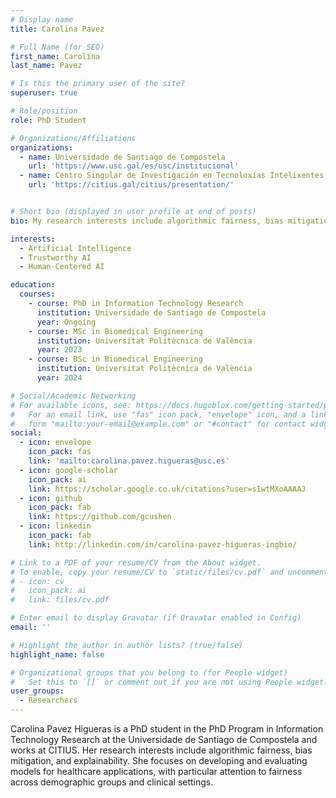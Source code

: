 ```yaml
---
# Display name
title: Carolina Pavez

# Full Name (for SEO)
first_name: Carolina
last_name: Pavez

# Is this the primary user of the site?
superuser: true

# Role/position
role: PhD Student 

# Organizations/Affiliations
organizations:
  - name: Universidade de Santiago de Compostela
    url: 'https://www.usc.gal/es/usc/institucional'
  - name: Centro Singular de Investigación en Tecnoloxías Intelixentes
    url: 'https://citius.gal/citius/presentation/'


# Short bio (displayed in user profile at end of posts)
bio: My research interests include algorithmic fairness, bias mitigation and explainability.

interests:
  - Artificial Intelligence
  - Trustworthy AI
  - Human-Centered AI

education:
  courses:
    - course: PhD in Information Technology Research
      institution: Universidade de Santiago de Compostela
      year: Ongoing
    - course: MSc in Biomedical Engineering
      institution: Universitat Politècnica de València
      year: 2023
    - course: BSc in Biomedical Engineering
      institution: Universitat Politècnica de València
      year: 2024

# Social/Academic Networking
# For available icons, see: https://docs.hugoblox.com/getting-started/page-builder/#icons
#   For an email link, use "fas" icon pack, "envelope" icon, and a link in the
#   form "mailto:your-email@example.com" or "#contact" for contact widget.
social:
  - icon: envelope
    icon_pack: fas
    link: 'mailto:carolina.pavez.higueras@usc.es'
  - icon: google-scholar
    icon_pack: ai
    link: https://scholar.google.co.uk/citations?user=sIwtMXoAAAAJ
  - icon: github
    icon_pack: fab
    link: https://github.com/gcushen
  - icon: linkedin
    icon_pack: fab
    link: http://linkedin.com/in/carolina-pavez-higueras-ingbio/

# Link to a PDF of your resume/CV from the About widget.
# To enable, copy your resume/CV to `static/files/cv.pdf` and uncomment the lines below.
# - icon: cv
#   icon_pack: ai
#   link: files/cv.pdf

# Enter email to display Gravatar (if Gravatar enabled in Config)
email: ''

# Highlight the author in author lists? (true/false)
highlight_name: false

# Organizational groups that you belong to (for People widget)
#   Set this to `[]` or comment out if you are not using People widget.
user_groups:
  - Researchers
---
```



Carolina Pavez Higueras is a PhD student in the PhD Program in Information Technology Research at the Universidade de Santiago de Compostela and works at CITIUS. Her research interests include algorithmic fairness, bias mitigation, and explainability. She focuses on developing and evaluating models for healthcare applications, with particular attention to fairness across demographic groups and clinical settings.
